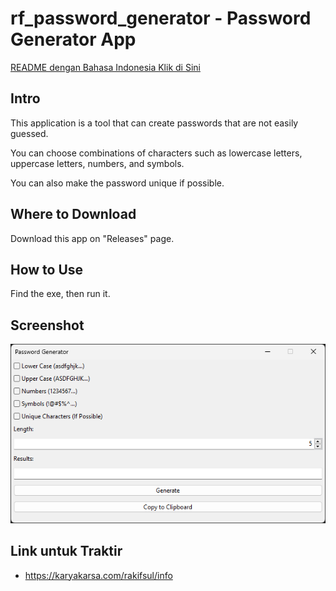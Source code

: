 # rf_password_generator - Password Generator App

[README dengan Bahasa Indonesia Klik di Sini](https://github.com/rakifsul/rf_password_generator/blob/main/README_id.md)

## Intro

This application is a tool that can create passwords that are not easily guessed.

You can choose combinations of characters such as lowercase letters, uppercase letters, numbers, and symbols.

You can also make the password unique if possible.

## Where to Download

Download this app on "Releases" page.

## How to Use

Find the exe, then run it.

## Screenshot

<p align="center">
	<img src="./.md_asset/ss_2024.07.10-0636.png" />
</p>

## Link untuk Traktir

- https://karyakarsa.com/rakifsul/info